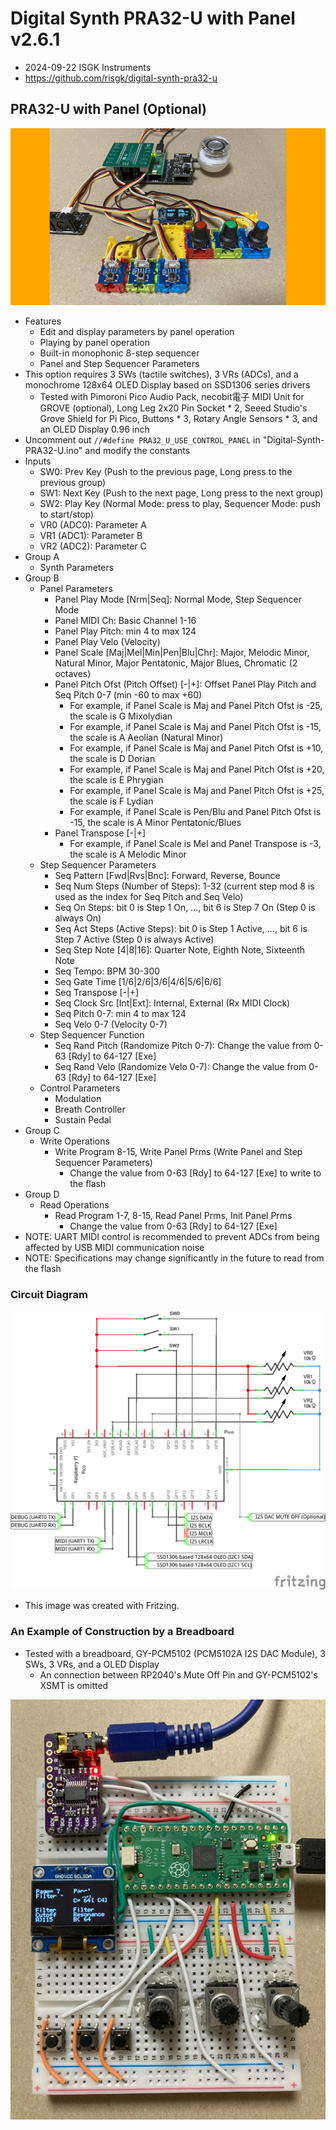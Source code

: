 # Digital Synth PRA32-U with Panel v2.6.1

- 2024-09-22 ISGK Instruments
- <https://github.com/risgk/digital-synth-pra32-u>


## PRA32-U with Panel (Optional)

![PRA32-U with Panel (Grove System)](./pra32-u-with-panel-grove-system.jpg)

- Features
    - Edit and display parameters by panel operation
    - Playing by panel operation
    - Built-in monophonic 8-step sequencer
    - Panel and Step Sequencer Parameters
- This option requires 3 SWs (tactile switches), 3 VRs (ADCs), and a monochrome 128x64 OLED Display based on SSD1306 series drivers
    - Tested with Pimoroni Pico Audio Pack, necobit電子 MIDI Unit for GROVE (optional), Long Leg 2x20 Pin Socket * 2, Seeed Studio's Grove Shield for Pi Pico, Buttons * 3, Rotary Angle Sensors * 3, and an OLED Display 0.96 inch
- Uncomment out `//#define PRA32_U_USE_CONTROL_PANEL` in "Digital-Synth-PRA32-U.ino" and modify the constants
- Inputs
    - SW0: Prev Key (Push to the previous page, Long press to the previous group)
    - SW1: Next Key (Push to the next page, Long press to the next group)
    - SW2: Play Key (Normal Mode: press to play, Sequencer Mode: push to start/stop)
    - VR0 (ADC0): Parameter A
    - VR1 (ADC1): Parameter B
    - VR2 (ADC2): Parameter C
- Group A
    - Synth Parameters
- Group B
    - Panel Parameters
        - Panel Play Mode [Nrm|Seq]: Normal Mode, Step Sequencer Mode
        - Panel MIDI Ch: Basic Channel 1-16
        - Panel Play Pitch: min 4 to max 124
        - Panel Play Velo (Velocity)
        - Panel Scale [Maj|Mel|Min|Pen|Blu|Chr]: Major, Melodic Minor, Natural Minor, Major Pentatonic, Major Blues, Chromatic (2 octaves)
        - Panel Pitch Ofst (Pitch Offset) [-|+]: Offset Panel Play Pitch and Seq Pitch 0-7 (min -60 to max +60)
            - For example, if Panel Scale is Maj and Panel Pitch Ofst is -25, the scale is G Mixolydian
            - For example, if Panel Scale is Maj and Panel Pitch Ofst is -15, the scale is A Aeolian (Natural Minor)
            - For example, if Panel Scale is Maj and Panel Pitch Ofst is +10, the scale is D Dorian
            - For example, if Panel Scale is Maj and Panel Pitch Ofst is +20, the scale is E Phrygian
            - For example, if Panel Scale is Maj and Panel Pitch Ofst is +25, the scale is F Lydian
            - For example, if Panel Scale is Pen/Blu and Panel Pitch Ofst is -15, the scale is A Minor Pentatonic/Blues
        - Panel Transpose [-|+]
            - For example, if Panel Scale is Mel and Panel Transpose is -3, the scale is A Melodic Minor
    - Step Sequencer Parameters
        - Seq Pattern [Fwd|Rvs|Bnc]: Forward, Reverse, Bounce
        - Seq Num Steps (Number of Steps): 1-32 (current step mod 8 is used as the index for Seq Pitch and Seq Velo)
        - Seq On Steps: bit 0 is Step 1 On, ..., bit 6 is Step 7 On (Step 0 is always On)
        - Seq Act Steps (Active Steps): bit 0 is Step 1 Active, ..., bit 6 is Step 7 Active (Step 0 is always Active)
        - Seq Step Note [4|8|16]: Quarter Note, Eighth Note, Sixteenth Note
        - Seq Tempo: BPM 30-300
        - Seq Gate Time [1/6|2/6|3/6|4/6|5/6|6/6]
        - Seq Transpose [-|+]
        - Seq Clock Src [Int|Ext]: Internal, External (Rx MIDI Clock)
        - Seq Pitch 0-7: min 4 to max 124
        - Seq Velo 0-7 (Velocity 0-7)
    - Step Sequencer Function
        - Seq Rand Pitch (Randomize Pitch 0-7): Change the value from 0-63 [Rdy] to 64-127 [Exe]
        - Seq Rand Velo (Randomize Velo 0-7): Change the value from 0-63 [Rdy] to 64-127 [Exe]
    - Control Parameters
        - Modulation
        - Breath Controller
        - Sustain Pedal
- Group C
    - Write Operations
        - Write Program 8-15, Write Panel Prms (Write Panel and Step Sequencer Parameters)
            - Change the value from 0-63 [Rdy] to 64-127 [Exe] to write to the flash
- Group D
    - Read Operations
        - Read Program 1-7, 8-15, Read Panel Prms, Init Panel Prms
            - Change the value from 0-63 [Rdy] to 64-127 [Exe]
- NOTE: UART MIDI control is recommended to prevent ADCs from being affected by USB MIDI communication noise
- NOTE: Specifications may change significantly in the future to read from the flash


### Circuit Diagram

![Circuit Diagram](./pra32-u-with-panel-circuit-diagram.png)

- This image was created with Fritzing.


### An Example of Construction by a Breadboard

- Tested with a breadboard, GY-PCM5102 (PCM5102A I2S DAC Module), 3 SWs, 3 VRs, and a OLED Display
    - An connection between RP2040's Mute Off Pin and GY-PCM5102's XSMT is omitted

![PRA32-U with Panel (Bread Board)](./pra32-u-with-panel-breadboard.jpg)

